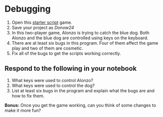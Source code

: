 # Debugging

1. Open this [starter script](https://snap.berkeley.edu/snap/snap.html#present:Username=andrewspiece&ProjectName=Do_Now%202.4_Starter) game.
2. Save your project as _Donow24_
3. In this two-player game, Alonzo is trying to catch the blue dog. Both Alonzo and the blue dog are controlled using keys on the keyboard.
4. There are at least six bugs in this program. Four of them affect the game play and two of them are cosmetic.
5. Fix all of the bugs to get the scripts working correctly.

## Respond to the following in your notebook

1. What keys were used to control Alonzo?
2. What keys were used to control the dog?
3. List at least six bugs in the program and explain what the bugs are and how to fix them.

__Bonus:__ Once you get the game working, can you think of some changes to make it more fun?
